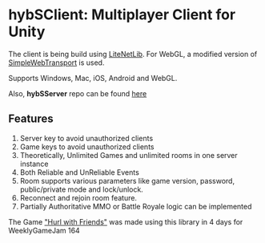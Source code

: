 # hybSClient: Multiplayer Client for Unity

The client is being build using [LiteNetLib](https://github.com/RevenantX/LiteNetLib). 
For WebGL, a modified version of [SimpleWebTransport](https://github.com/MirrorNetworking/SimpleWebTransport) is used.

Supports Windows, Mac, iOS, Android and WebGL.

Also, **hybSServer** repo can be found [here](https://github.com/rjproz/hybSServer)

## Features
1. Server key to avoid unauthorized clients
2. Game keys to avoid unauthorized clients
3. Theoretically, Unlimited Games and unlimited rooms in one server instance
4. Both Reliable and UnReliable Events
5. Room supports various parameters like game version, password, public/private mode and lock/unlock.
6. Reconnect and rejoin room feature.
7. Partially Authoritative MMO or Battle Royale logic can be implemented


The Game ["Hurl with Friends"](https://hybriona.itch.io/hurl-with-friends) was made using this library in 4 days for WeeklyGameJam 164
